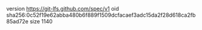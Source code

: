 version https://git-lfs.github.com/spec/v1
oid sha256:0c52f19e62abba480b6f889f1509dcfacaef3adc15da2f28d618ca2fb85ad72e
size 1140
